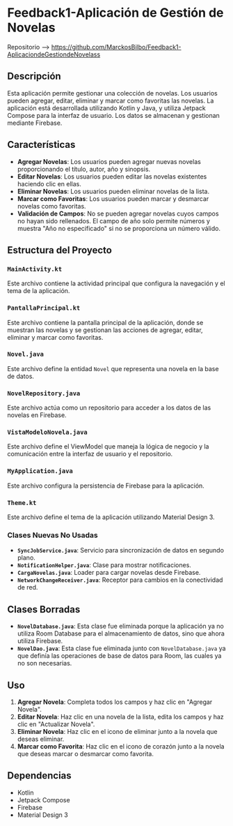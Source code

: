 # Feedback1-Aplicación de Gestión de Novelas

Repositorio --> https://github.com/MarckosBilbo/Feedback1-AplicaciondeGestiondeNovelass

## Descripción

Esta aplicación permite gestionar una colección de novelas. Los usuarios pueden agregar, editar, eliminar y marcar como favoritas las novelas. La aplicación está desarrollada utilizando Kotlin y Java, y utiliza Jetpack Compose para la interfaz de usuario. Los datos se almacenan y gestionan mediante Firebase.

## Características

- **Agregar Novelas**: Los usuarios pueden agregar nuevas novelas proporcionando el título, autor, año y sinopsis.
- **Editar Novelas**: Los usuarios pueden editar las novelas existentes haciendo clic en ellas.
- **Eliminar Novelas**: Los usuarios pueden eliminar novelas de la lista.
- **Marcar como Favoritas**: Los usuarios pueden marcar y desmarcar novelas como favoritas.
- **Validación de Campos**: No se pueden agregar novelas cuyos campos no hayan sido rellenados. El campo de año solo permite números y muestra "Año no especificado" si no se proporciona un número válido.

## Estructura del Proyecto

### `MainActivity.kt`

Este archivo contiene la actividad principal que configura la navegación y el tema de la aplicación.

### `PantallaPrincipal.kt`

Este archivo contiene la pantalla principal de la aplicación, donde se muestran las novelas y se gestionan las acciones de agregar, editar, eliminar y marcar como favoritas.

### `Novel.java`

Este archivo define la entidad `Novel` que representa una novela en la base de datos.

### `NovelRepository.java`

Este archivo actúa como un repositorio para acceder a los datos de las novelas en Firebase.

### `VistaModeloNovela.java`

Este archivo define el ViewModel que maneja la lógica de negocio y la comunicación entre la interfaz de usuario y el repositorio.

### `MyApplication.java`

Este archivo configura la persistencia de Firebase para la aplicación.

### `Theme.kt`

Este archivo define el tema de la aplicación utilizando Material Design 3.

### Clases Nuevas No Usadas

- **`SyncJobService.java`**: Servicio para sincronización de datos en segundo plano.
- **`NotificationHelper.java`**: Clase para mostrar notificaciones.
- **`CargaNovelas.java`**: Loader para cargar novelas desde Firebase.
- **`NetworkChangeReceiver.java`**: Receptor para cambios en la conectividad de red.

## Clases Borradas

- **`NovelDatabase.java`**: Esta clase fue eliminada porque la aplicación ya no utiliza Room Database para el almacenamiento de datos, sino que ahora utiliza Firebase.
- **`NovelDao.java`**: Esta clase fue eliminada junto con `NovelDatabase.java` ya que definía las operaciones de base de datos para Room, las cuales ya no son necesarias.

## Uso

1. **Agregar Novela**: Completa todos los campos y haz clic en "Agregar Novela".
2. **Editar Novela**: Haz clic en una novela de la lista, edita los campos y haz clic en "Actualizar Novela".
3. **Eliminar Novela**: Haz clic en el icono de eliminar junto a la novela que deseas eliminar.
4. **Marcar como Favorita**: Haz clic en el icono de corazón junto a la novela que deseas marcar o desmarcar como favorita.

## Dependencias

- Kotlin
- Jetpack Compose
- Firebase
- Material Design 3